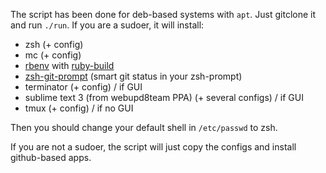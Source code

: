 The script has been done for deb-based systems with `apt`.
Just gitclone it and run `./run`. If you are a sudoer, it will install:
- zsh (+ config)
- mc (+ config)
- [rbenv](https://github.com/rbenv/rbenv) with [ruby-build](https://github.com/rbenv/ruby-build)
- [zsh-git-prompt](https://github.com/olivierverdier/zsh-git-prompt) (smart git status in your zsh-prompt)
- terminator (+ config) / if GUI
- sublime text 3 (from webupd8team PPA) (+ several configs) / if GUI
- tmux (+ config) / if no GUI

Then you should change your default shell in `/etc/passwd` to zsh.

If you are not a sudoer, the script will just copy the configs and install github-based apps. 
